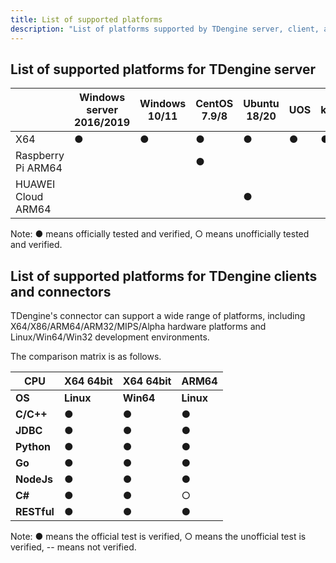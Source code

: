 ```yaml
---
title: List of supported platforms
description: "List of platforms supported by TDengine server, client, and connector"
---
```


## List of supported platforms for TDengine server

|                    | **Windows server 2016/2019** | **Windows 10/11** | **CentOS 7.9/8** | **Ubuntu 18/20** | **UOS** | **kylin** | **Ningsi V60/V80** |
| ------------------ | ---------------------------- | ----------------- | ---------------- | ---------------- | ------- | --------- | ------------------ |
| X64                | ●                            | ●                 | ●                | ●                | ●       | ●         | ●                  |
| Raspberry Pi ARM64 |                              |                   | ●                |                  |         |           |                    |
| HUAWEI Cloud ARM64 |                              |                   |                  | ●                |         |           |                    |

Note: ● means officially tested and verified, ○ means unofficially tested and verified.

## List of supported platforms for TDengine clients and connectors

TDengine's connector can support a wide range of platforms, including X64/X86/ARM64/ARM32/MIPS/Alpha hardware platforms and Linux/Win64/Win32 development environments.

The comparison matrix is as follows.

| **CPU**     | **X64 64bit** | **X64 64bit** | **ARM64** |
| ----------- | ------------- | ------------- | --------- |
| **OS**      | **Linux**     | **Win64**     | **Linux** |
| **C/C++**   | ●             | ●             | ●         |
| **JDBC**    | ●             | ●             | ●         |
| **Python**  | ●             | ●             | ●         |
| **Go**      | ●             | ●             | ●         |
| **NodeJs**  | ●             | ●             | ●         |
| **C#**      | ●             | ●             | ○         |
| **RESTful** | ●             | ●             | ●         |

Note: ● means the official test is verified, ○ means the unofficial test is verified, -- means not verified.
